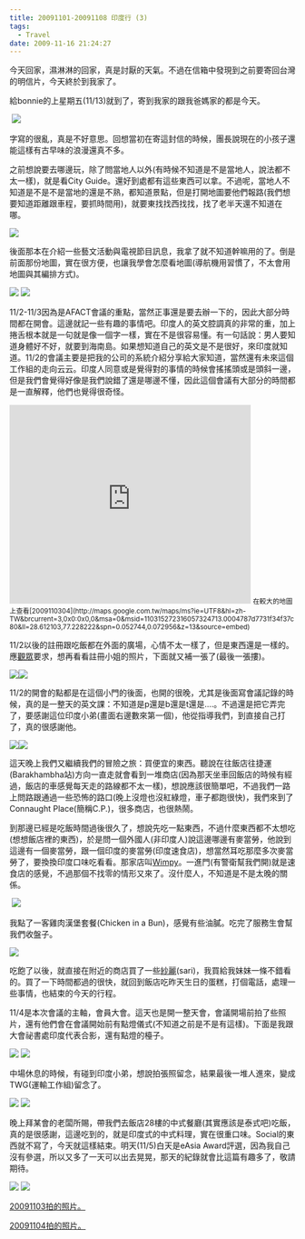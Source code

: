 ```yaml
---
title: 20091101-20091108 印度行 (3)
tags:
  - Travel
date: 2009-11-16 21:24:27
---
```


今天回家，濕淋淋的回家，真是討厭的天氣。不過在信箱中發現到之前要寄回台灣的明信片，今天終於到我家了。

給bonnie的上星期五(11/13)就到了，寄到我家的跟我爸媽家的都是今天。

&nbsp;[![](http://e.share.photo.xuite.net/retsamsu/1e23296/3423409/138317285_m.jpg)](http://photo.xuite.net/_r9009/retsamsu/3423409/44.jpg)

字寫的很亂，真是不好意思。回想當初在寄這封信的時候，團長說現在的小孩子還能這樣有古早味的浪漫還真不多。

之前想說要去哪邊玩，除了問當地人以外(有時候不知道是不是當地人，說法都不太一樣)，就是看City Guide。還好到處都有這些東西可以拿。不過呢，當地人不知道是不是不是當地的還是不熟，都知道景點，但是打開地圖要他們報路(我們想要知道距離跟車程，要抓時間用)，就要東找找西找找，找了老半天還不知道在哪。

[![](http://e.share.photo.xuite.net/retsamsu/1e23287/3423409/138320086_m.jpg)](http://photo.xuite.net/_r9009/retsamsu/3423409/45.jpg)

後面那本在介紹一些藝文活動與電視節目訊息，我拿了就不知道幹嘛用的了。倒是前面那份地圖，實在很方便，也讓我學會怎麼看地圖(導航機用習慣了，不太會用地圖與其編排方式)。

[![](http://e.share.photo.xuite.net/retsamsu/1e23285/3423409/138320852_m.jpg)](http://photo.xuite.net/_r9009/retsamsu/3423409/46.jpg)
[![](http://e.share.photo.xuite.net/retsamsu/1e23268/3423409/138321335_m.jpg)](http://photo.xuite.net/_r9009/retsamsu/3423409/48.jpg)

11/2-11/3因為是AFACT會議的重點，當然正事還是要去辦一下的，因此大部分時間都在開會。這邊就記一些有趣的事情吧。印度人的英文腔調真的非常的重，加上捲舌根本就是一句就是像一個字一樣，實在不是很容易懂。有一句話說：男人要知道身體好不好，就要到海南島。如果想知道自己的英文是不是很好，來印度就知道。11/2的會議主要是把我的公司的系統介紹分享給大家知道，當然還有未來這個工作組的走向云云。印度人同意或是覺得對的事情的時候會搖搖頭或是頭斜一邊，但是我們會覺得好像是我們說錯了還是哪邊不懂，因此這個會議有大部分的時間都是一直解釋，他們也覺得很奇怪。

<iframe scrolling="no" marginwidth="0" width="425" frameborder="0" src="http://maps.google.com.tw/maps/ms?ie=UTF8&amp;hl=zh-TW&amp;brcurrent=3,0x0:0x0,0&amp;msa=0&amp;msid=110315272316057324713.0004787d7731f34f37c80&amp;ll=28.612103,77.228222&amp;spn=0.052744,0.072956&amp;z=13&amp;output=embed" marginheight="0" height="350"></iframe>
<small>在較大的地圖上查看[2009110304](http://maps.google.com.tw/maps/ms?ie=UTF8&amp;hl=zh-TW&amp;brcurrent=3,0x0:0x0,0&amp;msa=0&amp;msid=110315272316057324713.0004787d7731f34f37c80&amp;ll=28.612103,77.228222&amp;spn=0.052744,0.072956&amp;z=13&amp;source=embed)</small>

11/2以後的註冊跟吃飯都在外面的廣場，心情不太一樣了，但是東西還是一樣的。應[觀眾](http://www.plurk.com/p/2mo56w)要求，想再看看註冊小姐的照片，下面就又補一張了(最後一張摟)。

[![](http://e.share.photo.xuite.net/retsamsu/1e23283/3625494/137778029_m.jpg)](http://photo.xuite.net/_r9009/retsamsu/3625494/5.jpg)[![](http://e.share.photo.xuite.net/retsamsu/1e23221/3625494/137778443_m.jpg)](http://photo.xuite.net/_r9009/retsamsu/3625494/25.jpg)

11/2的開會的點都是在這個小門的後面，也開的很晚，尤其是後面寫會議記錄的時候，真的是一整天的英文課：不知道是p還是b還是t還是....。不過還是把它弄完了，要感謝這位印度小弟(畫面右邊數來第一個)，他從指導我們，到直接自己打了，真的很感謝他。

[![](http://e.share.photo.xuite.net/retsamsu/1e232fb/3625494/137778149_m.jpg)](http://photo.xuite.net/_r9009/retsamsu/3625494/8.jpg)[![](http://e.share.photo.xuite.net/retsamsu/1e23299/3625494/137778307_m.jpg)](http://photo.xuite.net/_r9009/retsamsu/3625494/16.jpg)

這天晚上我們又繼續我們的冒險之旅：買便宜的東西。聽說在往飯店往捷運(Barakhambha站)方向一直走就會看到一堆商店(因為那天坐車回飯店的時候有經過，飯店的車感覺每天走的路線都不太一樣)，想說應該很簡單吧，不過我們一路上問路跟通過一些恐怖的路口(晚上沒燈也沒紅綠燈，車子都跑很快)，我們來到了<span>Connaught Place(簡稱C.P.)，很多商店，也很熱鬧。</span>

<span>到那邊已經是吃飯時間過後很久了，想說先吃一點東西，不過什麼東西都不太想吃(想想飯店裡的東西)，於是問一個外國人(非印度人)說這邊哪邊有麥當勞，他說到這邊有一個麥當勞，跟一個印度的麥當勞(印度速食店)，想當然耳吃那麼多次麥當勞了，要換換印度口味吃看看。那家店叫[Wimpy](http://www.foodiebay.com/ncr/restaurant/delhi/wimpy-connaught-place-672.html)。一進門(有警衛幫我們開)就是速食店的感覺，不過那個不找零的情形又來了。沒什麼人，不知道是不是太晚的關係。</span>

<span>&nbsp;</span>[![](http://e.share.photo.xuite.net/retsamsu/1e23297/3625494/137778561_m.jpg)](http://photo.xuite.net/_r9009/retsamsu/3625494/28.jpg)

我點了一客雞肉漢堡套餐(Chicken in a Bun)，感覺有些油膩。吃完了服務生會幫我們收盤子。

[![](http://e.share.photo.xuite.net/retsamsu/1e232d9/3625494/137778627_m.jpg)](http://photo.xuite.net/_r9009/retsamsu/3625494/38.jpg)

吃飽了以後，就直接在附近的商店買了一些[紗麗](http://images.google.com.tw/images?hl=zh-TW&amp;client=firefox-a&amp;rls=org.mozilla:zh-TW:official&amp;hs=hIi&amp;q=sari&amp;um=1&amp;ie=UTF-8&amp;ei=fmABS9-CCoiU6wPi-tDzCg&amp;sa=X&amp;oi=image_result_group&amp;ct=title&amp;resnum=1&amp;ved=0CBkQsAQwAA)(sari)，我買給我妹妹一條不錯看的。買了一下時間都過的很快，就回到飯店吃昨天生日的蛋糕，打個電話，處理一些事情，也結束的今天的行程。

11/4是本次會議的主軸，會員大會。這天也是開一整天會，會議開場前拍了些照片，還有他們會在會議開始前有點燈儀式(不知道之前是不是有這樣)。下面是我跟大會祕書處印度代表合影，還有點燈的檯子。

[![](http://e.share.photo.xuite.net/retsamsu/1e232ef/3626959/137840928_m.jpg)](http://photo.xuite.net/_r9009/retsamsu/3626959/6.jpg)
[![](http://e.share.photo.xuite.net/retsamsu/1e2323d/3626959/137841006_m.jpg)](http://photo.xuite.net/_r9009/retsamsu/3626959/8.jpg)

中場休息的時候，有碰到印度小弟，想說拍張照留念，結果最後一堆人進來，變成TWG(運輸工作組)留念了。

[![](http://e.share.photo.xuite.net/retsamsu/1e2329f/3626959/137841360_m.jpg)](http://photo.xuite.net/_r9009/retsamsu/3626959/20.jpg)
[![](http://e.share.photo.xuite.net/retsamsu/1e2322b/3626959/137841500_m.jpg)](http://photo.xuite.net/_r9009/retsamsu/3626959/22.jpg)

晚上拜某會的老闆所賜，帶我們去飯店28樓的中式餐廳(其實應該是泰式吧)吃飯，真的是很感謝，這邊吃到的，就是印度式的中式料理，實在很重口味。Social的東西就不寫了，今天就這樣結束。明天(11/5)白天是eAsia Award評選，因為我自己沒有參選，所以又多了一天可以出去晃晃，那天的紀錄就會比這篇有趣多了，敬請期待。

[![](http://e.share.photo.xuite.net/retsamsu/1e232ca/3626959/137841659_m.jpg)](http://photo.xuite.net/_r9009/retsamsu/3626959/26.jpg)
[![](http://e.share.photo.xuite.net/retsamsu/1e23238/3626959/137842281_m.jpg)](http://photo.xuite.net/_r9009/retsamsu/3626959/38.jpg)

[20091103拍的照片。](http://photo.xuite.net/retsamsu/3625494)

[20091104拍的照片。](http://photo.xuite.net/retsamsu/3626959)